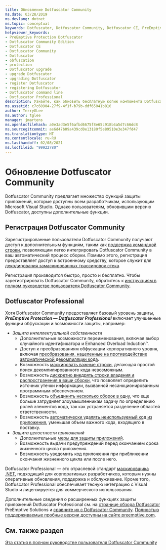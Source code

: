 ```yaml
---
title: Обновление Dotfuscator Community
ms.date: 03/28/2019
ms.devlang: dotnet
ms.topic: conceptual
keywords: Dotfuscator, Dotfuscator Community, Dotfuscator CE, PreEmptive, PreEmptive Solutions, PreEmptive Protection, protection, community edition, obfuscation, .NET, free, Visual Studio 2019, Visual Studio 2017, Visual Studio, upgrade, command line
helpviewer_keywords:
- PreEmptive Protection Dotfuscator
- Dotfuscator Community Edition
- Dotfuscator CE
- Dotfuscator Community
- Dotfuscator
- obfuscation
- protection
- Dotfuscator upgrade
- upgrade Dotfuscator
- upgrading Dotfuscator
- register Dotfuscator
- registering Dotfuscator
- Dotfuscator command line
- Dotfuscator Professional
description: Узнайте, как обновить бесплатную копию компонента Dotfuscator Community, входящую в состав Visual Studio.
ms.assetid: c7c60904-27f9-4f1f-b79b-ddf65041b810
author: TerryGLee
ms.author: tglee
manager: jmartens
ms.openlocfilehash: a0e3ad3e5f6afbd6675f8e65c918b4a5d7c66dd8
ms.sourcegitcommit: ae6d47b09a439cd0e13180f5e89510e3e347fd47
ms.translationtype: HT
ms.contentlocale: ru-RU
ms.lasthandoff: 02/08/2021
ms.locfileid: "99922780"
---
```

# <a name="upgrade-dotfuscator-community"></a>Обновление Dotfuscator Community

Dotfuscator Community предлагает множество функций защиты приложений, которые доступны всем разработчикам, использующим Microsoft Visual Studio.
Однако пользователям, обновившим версию Dotfuscator, доступны дополнительные функции.

## <a name="registering-dotfuscator-community"></a>Регистрация Dotfuscator Community

Зарегистрированные пользователи Dotfuscator Community получают доступ к дополнительным функциям, таким как [поддержка командной строки][cli], позволяющим легко интегрировать Dotfuscator Community в ваш автоматический процесс сборки. Помимо этого, регистрация предоставляет доступ к встроенному средству, которое служит для [декодирования замаскированных трассировок стека][decode-obfuscated].

Регистрация производится быстро, просто и бесплатно.
Чтобы зарегистрировать Dotfuscator Community, обратитесь к [инструкциям в полном руководстве пользователя Dotfuscator Community][register-ce].

## <a name="dotfuscator-professional"></a>Dotfuscator Professional

Хотя Dotfuscator Community предоставляет базовый уровень защиты, ***PreEmptive Protection — Dotfuscator Professional*** включает улучшенные функции обфускации и возможности защиты, например:

* *Защита интеллектуальной собственности*
  * Дополнительные возможности переименования, включая выбор случайного идентификатора и Enhanced Overload Induction™.
  * Доступ к преобразованиям обфускации корпоративного уровня, включая [преобразования, нацеленные на противодействие автоматической декомпиляции кода][control-flow].
  * Возможность [маскировать важные строки][string-encryption], делающая простой поиск декомпилированного кода невозможным.
  * Возможность [дискретно внедрять строки владения и распространения в ваши сборки][watermarking], что позволяет определить источник утечки информации, вызванной несанкционированным программным обеспечением.
  * Возможность [объединить несколько сборок в одну][linking], что еще больше затрудняет злоумышленникам задачу по определению ролей элементов кода, так как устраняется разделение областей ответственности.
  * Возможность [автоматически удалять неиспользуемый код из приложения][pruning], уменьшая объем важного кода, входящего в поставку.
* *Защита целостности приложений*
  * Дополнительные [меры для защиты приложений][check-actions].
  * Возможность выдачи предупреждений перед окончанием срока жизненного цикла приложения.
  * Возможность уведомить код приложения при приближении окончания жизненного цикла или после него.

Dotfuscator Professional — это отраслевой стандарт [маскировщика .NET][net-obfuscator], подходящий для корпоративных разработчиков, которым нужны оперативные обновления, поддержка и обслуживание.
Кроме того, Dotfuscator Professional обеспечивает тесную интеграцию с Visual Studio и лицензируется для коммерческого использования.

Дополнительные сведения о расширенных функциях защиты приложений Dotfuscator Professional см. на [странице обзора Dotfuscator][product-about] PreEmptive Solutions и [сравните их с Dotfuscator Community][product-compare].
[Полностью поддерживаемые пробные версии доступны на сайте preemptive.com][eval].

## <a name="see-also"></a>См. также раздел

[Эта статья в полном руководстве пользователя Dotfuscator Community][full]

<!-- Copyright © 2019 PreEmptive Solutions, LLC -->

[control-flow]:  https://www.preemptive.com/products/dotfuscator/features#controlflow
[string-encryption]:  https://www.preemptive.com/products/dotfuscator/features#string
[watermarking]:  https://www.preemptive.com/products/dotfuscator/features#watermarking
[linking]:  https://www.preemptive.com/products/dotfuscator/features#linking
[pruning]:  https://www.preemptive.com/products/dotfuscator/features#pruning

[check-actions]:  https://www.preemptive.com/dotfuscator/pro/userguide/en/protection_checks_overview.html#actions

[net-obfuscator]:  https://www.preemptive.com/products/dotfuscator/overview
[eval]:  https://www.preemptive.com/eval-request

[product-about]:  https://www.preemptive.com/products/dotfuscator/overview
[product-compare]:  https://www.preemptive.com/products/dotfuscator/compare-editions

[cli]:  https://www.preemptive.com/dotfuscator/ce/docs/help/intro_cli.html
[register-ce]:  https://www.preemptive.com/dotfuscator/ce/docs/help/gui_getstarted.html#register

[full]:  https://www.preemptive.com/dotfuscator/ce/docs/help/intro_upgrades.html
[decode-obfuscated]:  https://www.preemptive.com/dotfuscator/ce/docs/help/gui_decode_stack_trace.html
